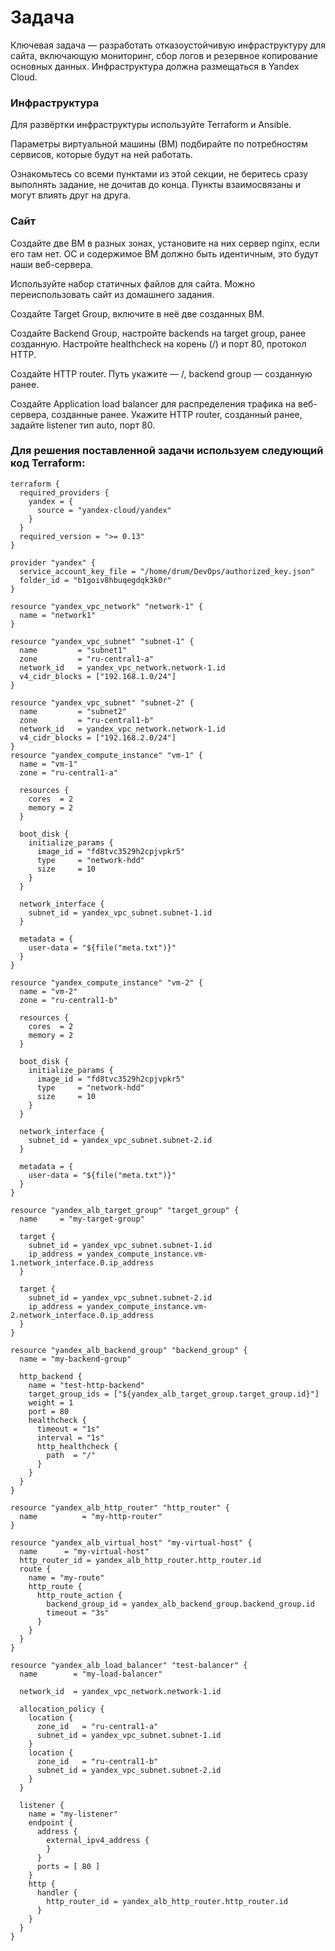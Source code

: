 # Задача
Ключевая задача — разработать отказоустойчивую инфраструктуру для сайта, включающую мониторинг, сбор логов и резервное копирование основных данных. Инфраструктура должна размещаться в Yandex Cloud.

### Инфраструктура
Для развёртки инфраструктуры используйте Terraform и Ansible.

Параметры виртуальной машины (ВМ) подбирайте по потребностям сервисов, которые будут на ней работать.

Ознакомьтесь со всеми пунктами из этой секции, не беритесь сразу выполнять задание, не дочитав до конца. Пункты взаимосвязаны и могут влиять друг на друга.

### Сайт
Создайте две ВМ в разных зонах, установите на них сервер nginx, если его там нет. ОС и содержимое ВМ должно быть идентичным, это будут наши веб-сервера.

Используйте набор статичных файлов для сайта. Можно переиспользовать сайт из домашнего задания.

Создайте Target Group, включите в неё две созданных ВМ.

Создайте Backend Group, настройте backends на target group, ранее созданную. Настройте healthcheck на корень (/) и порт 80, протокол HTTP.

Создайте HTTP router. Путь укажите — /, backend group — созданную ранее.

Создайте Application load balancer для распределения трафика на веб-сервера, созданные ранее. Укажите HTTP router, созданный ранее, задайте listener тип auto, порт 80.

### Для решения поставленной задачи используем следующий код Terraform:

```
terraform {
  required_providers {
    yandex = {
      source = "yandex-cloud/yandex"
    }
  }
  required_version = ">= 0.13"
}

provider "yandex" {
  service_account_key_file = "/home/drum/DevOps/authorized_key.json"
  folder_id = "b1goiv8hbuqegdqk3k0r"
}

resource "yandex_vpc_network" "network-1" {
  name = "network1"
}

resource "yandex_vpc_subnet" "subnet-1" {
  name         = "subnet1"
  zone         = "ru-central1-a"
  network_id   = yandex_vpc_network.network-1.id
  v4_cidr_blocks = ["192.168.1.0/24"]
}

resource "yandex_vpc_subnet" "subnet-2" {
  name         = "subnet2"
  zone         = "ru-central1-b"
  network_id   = yandex_vpc_network.network-1.id
  v4_cidr_blocks = ["192.168.2.0/24"]
}
resource "yandex_compute_instance" "vm-1" {
  name = "vm-1"
  zone = "ru-central1-a"

  resources {
    cores  = 2
    memory = 2
  }

  boot_disk {
    initialize_params {
      image_id = "fd8tvc3529h2cpjvpkr5"
      type     = "network-hdd"
      size     = 10
    }
  }

  network_interface {
    subnet_id = yandex_vpc_subnet.subnet-1.id
  }

  metadata = {
    user-data = "${file("meta.txt")}"    
  }
}

resource "yandex_compute_instance" "vm-2" {
  name = "vm-2"
  zone = "ru-central1-b"

  resources {
    cores  = 2
    memory = 2
  }

  boot_disk {
    initialize_params {
      image_id = "fd8tvc3529h2cpjvpkr5"
      type     = "network-hdd"
      size     = 10
    }
  }

  network_interface {
    subnet_id = yandex_vpc_subnet.subnet-2.id
  }

  metadata = {
    user-data = "${file("meta.txt")}"    
  }
}

resource "yandex_alb_target_group" "target_group" {
  name     = "my-target-group"

  target {
    subnet_id = yandex_vpc_subnet.subnet-1.id
    ip_address = yandex_compute_instance.vm-1.network_interface.0.ip_address
  }

  target {
    subnet_id = yandex_vpc_subnet.subnet-2.id
    ip_address = yandex_compute_instance.vm-2.network_interface.0.ip_address
  }
}

resource "yandex_alb_backend_group" "backend_group" {
  name = "my-backend-group"
  
  http_backend {
    name = "test-http-backend"
    target_group_ids = ["${yandex_alb_target_group.target_group.id}"]
    weight = 1
    port = 80
    healthcheck {
      timeout = "1s"
      interval = "1s"
      http_healthcheck {
        path  = "/"
      }
    }    
  }
}

resource "yandex_alb_http_router" "http_router" {
  name          = "my-http-router"
}

resource "yandex_alb_virtual_host" "my-virtual-host" {
  name      = "my-virtual-host"
  http_router_id = yandex_alb_http_router.http_router.id
  route {
    name = "my-route"
    http_route {
      http_route_action {
        backend_group_id = yandex_alb_backend_group.backend_group.id
        timeout = "3s"
      }
    }
  }
}

resource "yandex_alb_load_balancer" "test-balancer" {
  name        = "my-load-balancer"

  network_id  = yandex_vpc_network.network-1.id
  
  allocation_policy {
    location {
      zone_id   = "ru-central1-a"
      subnet_id = yandex_vpc_subnet.subnet-1.id 
    }
    location {
      zone_id   = "ru-central1-b"
      subnet_id = yandex_vpc_subnet.subnet-2.id 
    }
  }
  
  listener {
    name = "my-listener"
    endpoint {
      address {
        external_ipv4_address {
        }
      }
      ports = [ 80 ]
    }    
    http {
      handler {
        http_router_id = yandex_alb_http_router.http_router.id
      }
    }
  }
}

```
